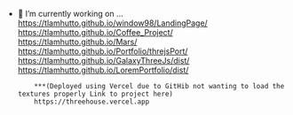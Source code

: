 

- 🔭 I’m currently working on ...  
          https://tlamhutto.github.io/window98/LandingPage/  
          https://tlamhutto.github.io/Coffee_Project/  
          https://tlamhutto.github.io/Mars/  
          https://tlamhutto.github.io/Portfolio/threjsPort/  
          https://tlamhutto.github.io/GalaxyThreeJs/dist/  
          https://tlamhutto.github.io/LoremPortfolio/dist/  

          ***(Deployed using Vercel due to GitHib not wanting to load the textures properly Link to project here) 
          https://threehouse.vercel.app


